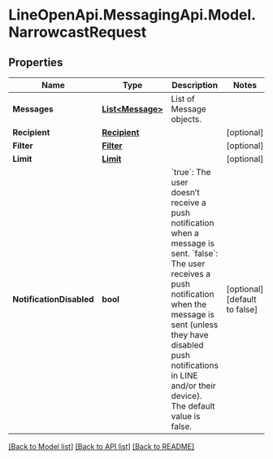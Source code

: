 # LineOpenApi.MessagingApi.Model.NarrowcastRequest

## Properties

Name | Type | Description | Notes
------------ | ------------- | ------------- | -------------
**Messages** | [**List&lt;Message&gt;**](Message.md) | List of Message objects. | 
**Recipient** | [**Recipient**](Recipient.md) |  | [optional] 
**Filter** | [**Filter**](Filter.md) |  | [optional] 
**Limit** | [**Limit**](Limit.md) |  | [optional] 
**NotificationDisabled** | **bool** | &#x60;true&#x60;: The user doesn’t receive a push notification when a message is sent. &#x60;false&#x60;: The user receives a push notification when the message is sent (unless they have disabled push notifications in LINE and/or their device). The default value is false.  | [optional] [default to false]

[[Back to Model list]](../README.md#documentation-for-models) [[Back to API list]](../README.md#documentation-for-api-endpoints) [[Back to README]](../README.md)

